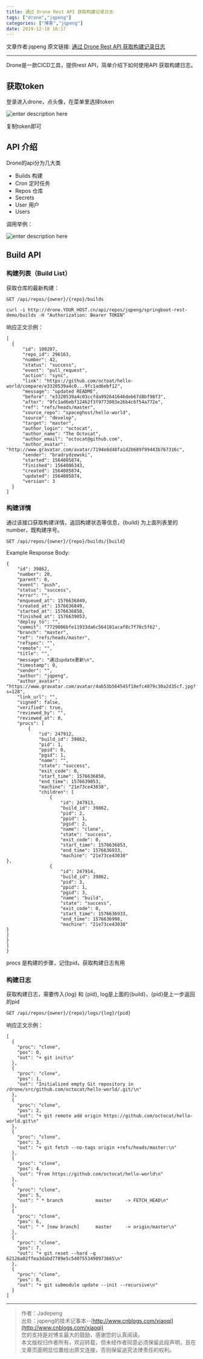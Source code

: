 ```yaml
---
title: 通过 Drone Rest API 获取构建记录日志
tags: ["drone","jqpeng"]
categories: ["博客","jqpeng"]
date: 2019-12-18 16:17
---
```

文章作者:jqpeng
原文链接: [通过 Drone Rest API 获取构建记录日志](https://www.cnblogs.com/xiaoqi/p/drone-logs-api.html)

* * *

Drone是一款CICD工具，提供rest API，简单介绍下如何使用API 获取构建日志。

## 获取token

登录进入drone，点头像，在菜单里选择token

![enter description here](https://gitee.com/jadepeng/pic/raw/master/pic/2019/12/18/1576655214876.png)

复制token即可

## API 介绍

Drone的api分为几大类

- Builds 构建
- Cron 定时任务
- Repos 仓库
- Secrets
- User 用户
- Users


调用举例：

![enter description here](https://gitee.com/jadepeng/pic/raw/master/pic/2019/12/18/1576655383949.png)

## Build API

### 构建列表（Build List）

获取仓库的最新构建：


    GET /api/repos/{owner}/{repo}/builds
    
    curl -i http://drone.YOUR_HOST.cn/api/repos/jqpeng/springboot-rest-demo/builds -H "Authorization: Bearer TOKEN"
    


响应正文示例：


    [
      {
          "id": 100207,
          "repo_id": 296163,
          "number": 42,
          "status": "success",
          "event": "pull_request",
          "action": "sync",
          "link": "https://github.com/octoat/hello-world/compare/e3320539a4c0...9fc1ad6ebf12",
          "message": "updated README",
          "before": "e3320539a4c03ccfda992641646deb67d8bf98f3",
          "after": "9fc1ad6ebf12462f3f9773003e26b4c6f54a772e",
          "ref": "refs/heads/master",
          "source_repo": "spaceghost/hello-world",
          "source": "develop",
          "target": "master",
          "author_login": "octocat",
          "author_name": "The Octocat",
          "author_email": "octocat@github.com",
          "author_avatar": "http://www.gravatar.com/avatar/7194e8d48fa1d2b689f99443b767316c",
          "sender": "bradrydzewski",
          "started": 1564085874,
          "finished": 1564086343,
          "created": 1564085874,
          "updated": 1564085874,
          "version": 3
      }
    ]


### 构建详情

通过该接口获取构建详情，返回构建状态等信息，{build} 为上面列表里的number，既构建序号。


    GET /api/repos/{owner}/{repo}/builds/{build}


Example Response Body:


    {
        "id": 39862,
        "number": 20,
        "parent": 0,
        "event": "push",
        "status": "success",
        "error": "",
        "enqueued_at": 1576636849,
        "created_at": 1576636849,
        "started_at": 1576636850,
        "finished_at": 1576639053,
        "deploy_to": "",
        "commit": "7729006bfe11933da6c564101acaf8c7f78c5f62",
        "branch": "master",
        "ref": "refs/heads/master",
        "refspec": "",
        "remote": "",
        "title": "",
        "message": "通过update更新\n",
        "timestamp": 0,
        "sender": "",
        "author": "jqpeng",
        "author_avatar": "https://www.gravatar.com/avatar/4ab53b564545f18efc4079c30a2d35cf.jpg?s=128",
        "link_url": "",
        "signed": false,
        "verified": true,
        "reviewed_by": "",
        "reviewed_at": 0,
        "procs": [
            {
                "id": 247912,
                "build_id": 39862,
                "pid": 1,
                "ppid": 0,
                "pgid": 1,
                "name": "",
                "state": "success",
                "exit_code": 0,
                "start_time": 1576636850,
                "end_time": 1576639053,
                "machine": "21e73ce43038",
                "children": [
                    {
                        "id": 247913,
                        "build_id": 39862,
                        "pid": 2,
                        "ppid": 1,
                        "pgid": 2,
                        "name": "clone",
                        "state": "success",
                        "exit_code": 0,
                        "start_time": 1576636853,
                        "end_time": 1576636933,
                        "machine": "21e73ce43038"
    },
                    {
                        "id": 247914,
                        "build_id": 39862,
                        "pid": 3,
                        "ppid": 1,
                        "pgid": 3,
                        "name": "build",
                        "state": "success",
                        "exit_code": 0,
                        "start_time": 1576636933,
                        "end_time": 1576636998,
                        "machine": "21e73ce43038"
    }
    ]
    }
    ]
    }


procs 是构建的步骤，记住pid，获取构建日志有用

### 构建日志

获取构建日志，需要传入{log} 和 {pid}, log是上面的{build}，{pid}是上一步返回的pid


    GET /api/repos/{owner}/{repo}/logs/{log}/{pid}
    


响应正文示例：


    [
      {
        "proc": "clone",
        "pos": 0,
        "out": "+ git init\n"
      },
      {
        "proc": "clone",
        "pos": 1,
        "out": "Initialized empty Git repository in /drone/src/github.com/octocat/hello-world/.git/\n"
      },
      {
        "proc": "clone",
        "pos": 2,
        "out": "+ git remote add origin https://github.com/octocat/hello-world.git\n"
      },
      {
        "proc": "clone",
        "pos": 3,
        "out": "+ git fetch --no-tags origin +refs/heads/master:\n"
      },
      {
        "proc": "clone",
        "pos": 4,
        "out": "From https://github.com/octocat/hello-world\n"
      },
      {
        "proc": "clone",
        "pos": 5,
        "out": " * branch            master     -> FETCH_HEAD\n"
      },
      {
        "proc": "clone",
        "pos": 6,
        "out": " * [new branch]      master     -> origin/master\n"
      },
      {
        "proc": "clone",
        "pos": 7,
        "out": "+ git reset --hard -q 62126a02ffea3dabd7789e5c5407553490973665\n"
      },
      {
        "proc": "clone",
        "pos": 8,
        "out": "+ git submodule update --init --recursive\n"
      }
    ]


* * *


> 作者：Jadepeng  
>  出处：jqpeng的技术记事本--[http://www.cnblogs.com/xiaoqi](http://www.cnblogs.com/xiaoqi)  
>  您的支持是对博主最大的鼓励，感谢您的认真阅读。  
>  本文版权归作者所有，欢迎转载，但未经作者同意必须保留此段声明，且在文章页面明显位置给出原文连接，否则保留追究法律责任的权利。


